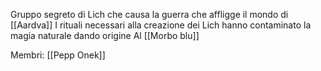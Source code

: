 Gruppo segreto di Lich che causa la guerra che affligge il mondo di [[Aardva]]
I rituali necessari alla creazione dei Lich hanno contaminato la magia naturale dando origine Al [[Morbo blu]]

Membri:
[[Pepp Onek]]
